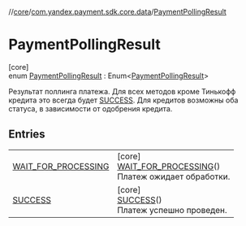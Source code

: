 //[core](../../../index.md)/[com.yandex.payment.sdk.core.data](../index.md)/[PaymentPollingResult](index.md)

# PaymentPollingResult

[core]\
enum [PaymentPollingResult](index.md) : Enum<[PaymentPollingResult](index.md)> 

Результат поллинга платежа. Для всех методов кроме Тинькофф кредита это всегда будет [SUCCESS](-s-u-c-c-e-s-s/index.md). Для кредитов возможны оба статуса, в зависимости от одобрения кредита.

## Entries

| | |
|---|---|
| [WAIT_FOR_PROCESSING](-w-a-i-t_-f-o-r_-p-r-o-c-e-s-s-i-n-g/index.md) | [core]<br>[WAIT_FOR_PROCESSING](-w-a-i-t_-f-o-r_-p-r-o-c-e-s-s-i-n-g/index.md)()<br>Платеж ожидает обработки. |
| [SUCCESS](-s-u-c-c-e-s-s/index.md) | [core]<br>[SUCCESS](-s-u-c-c-e-s-s/index.md)()<br>Платеж успешно проведен. |
